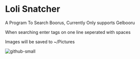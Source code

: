 # Loli Snatcher
A Program To Search Boorus, Currently Only supports Gelbooru

When searching enter tags on one line seperated with spaces

Images will be saved to ~/Pictures

![github-small](https://i.imgur.com/8ow7pTe.png)
